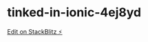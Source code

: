 # tinked-in-ionic-4ej8yd

[Edit on StackBlitz ⚡️](https://stackblitz.com/edit/tinked-in-ionic-4ej8yd)